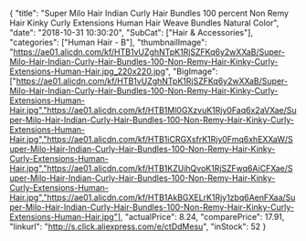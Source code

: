{
	"title": "Super Milo Hair Indian Curly Hair Bundles 100 percent Non Remy Hair Kinky Curly Extensions Human Hair Weave Bundles Natural Color",
	"date": "2018-10-31 10:30:20",
	"SubCat": ["Hair & Accessories"],
	"categories": ["Human Hair - B"],
	"thumbnailImage": "https://ae01.alicdn.com/kf/HTB1vUZghNTpK1RjSZFKq6y2wXXaB/Super-Milo-Hair-Indian-Curly-Hair-Bundles-100-Non-Remy-Hair-Kinky-Curly-Extensions-Human-Hair.jpg_220x220.jpg",
	"BigImage": ["https://ae01.alicdn.com/kf/HTB1vUZghNTpK1RjSZFKq6y2wXXaB/Super-Milo-Hair-Indian-Curly-Hair-Bundles-100-Non-Remy-Hair-Kinky-Curly-Extensions-Human-Hair.jpg","https://ae01.alicdn.com/kf/HTB1Ml0GXzvuK1Rjy0Faq6x2aVXae/Super-Milo-Hair-Indian-Curly-Hair-Bundles-100-Non-Remy-Hair-Kinky-Curly-Extensions-Human-Hair.jpg","https://ae01.alicdn.com/kf/HTB1iCRGXsfrK1Rjy0Fmq6xhEXXaW/Super-Milo-Hair-Indian-Curly-Hair-Bundles-100-Non-Remy-Hair-Kinky-Curly-Extensions-Human-Hair.jpg","https://ae01.alicdn.com/kf/HTB1KZUihQvoK1RjSZFwq6AiCFXae/Super-Milo-Hair-Indian-Curly-Hair-Bundles-100-Non-Remy-Hair-Kinky-Curly-Extensions-Human-Hair.jpg","https://ae01.alicdn.com/kf/HTB1AkBGXELrK1Rjy1zbq6AenFXaa/Super-Milo-Hair-Indian-Curly-Hair-Bundles-100-Non-Remy-Hair-Kinky-Curly-Extensions-Human-Hair.jpg"],
	"actualPrice": 8.24,
	"comparePrice": 17.91,
	"linkurl": "http://s.click.aliexpress.com/e/ctDdMesu",
	"inStock": 52
}
